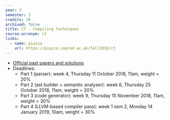 ```yaml
---
year: 3
semester: 1
credits: 20
archived: false
title: CT - Compiling Techniques
course-acronym: ct
links:
  - name: piazza
    url: https://piazza.com/ed.ac.uk/fall2018/ct
---
```


<!--- [Coursework](https://bitbucket.org/cdubach/ct-17-18/)-->
- [Official past papers and solutions](/drive?next=1MkgKYEtwcUjhy0FAERcVshSDPbRXDrm0)
- Deadlines:
  - Part 1 (parser): week 4, Thursday 11 October 2018, 11am, weight = 20%
  - Part 2 (ast builder + semantic analyser): week 6, Thursday 25 October 2018, 11am, weight = 20%
  - Part 3 (code generator): week 9, Thursday 15 November 2018, 11am, weight = 30%
  - Part 4 (LLVM-based compiler pass): week 1 sem 2, Monday 14 January 2019, 10am, weight = 30%
